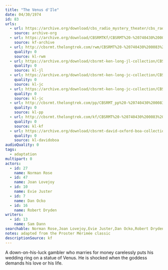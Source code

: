 ```yaml
---
title: "The Venus d'Ile"
date: 04/30/1974
id: 83
urls: 
  - url: https://archive.org/download/cbs_radio_mystery_theater/cbs_radio_mystery_theater-0051-0100.zip/cbs_radio_mystery_theater-0051-0100%2Fcbsrmt_0083_the_venus_d_ile.mp3
    source: archive-org
  - url: https://archive.org/download/CBSRMTKf/CBSRMT%20-%20740430%200083%20The%20Venus%20D%27Ile_kf.mp3
    source: kf-archive
  - url: http://cbsrmt.thelongtrek.com/rwm/CBSRMT%20-%20740430%200083%20The%20Venus%20D%27Ile_rwm.mp3
    quality: 0
    source: kl-rwm
  - url: https://archive.org/download/cbsrmt-ken-long-jl-collection/CBSRMT - 740430 0083 The Venus D 'Ile_jl.mp3
    quality: 0
    source: kl-jl
  - url: https://archive.org/download/cbsrmt-ken-long-jc-collection/CBSRMT - 740430 0083 Venus d 'Ille vbr fb2_jc.mp3
    quality: 0
    source: kl-jc
  - url: https://archive.org/download/cbsrmt-ken-long-jc-collection/CBSRMT - 740430 0083 Venus d 'Ille vbr kb_jc.mp3
    quality: 0
    source: kl-jc
  - url: http://cbsrmt.thelongtrek.com/pp/CBSRMT_pp%20-%20740430%200083%20The%20Venus%20d%27Ile.mp3
    quality: 0
    source: kl-pp
  - url: http://cbsrmt.thelongtrek.com/kf/CBSRMT%20-%20740430%200083%20The%20Venus%20D%27Ile_kf.mp3
    quality: 0
    source: kl-kf
  - url: https://archive.org/download/cbsrmt-david-oxford-boa-collection/CBSRMT-740430-0083-The-Venus-d'Ile-(64-44)_kf-{BoA}.mp3
    quality: 0
    source: kl-davidoboa
audioQuality: 0
tags: 
  - adaptation
multipart: 0
actors:  
  - id: 27
    name: Norman Rose  
  - id: 47
    name: Joan Lovejoy  
  - id: 10
    name: Evie Juster  
  - id: 7
    name: Dan Ocko  
  - id: 16
    name: Robert Dryden
writers:  
  - id: 13
    name: Sam Dann
searchable: Norman Rose,Joan Lovejoy,Evie Juster,Dan Ocko,Robert Dryden Sam Dann
notes: adapted from the Proster Mérimée classic
descriptionSource: kf
---
```

A down-on-his-luck gambler who marries for money carelessly puts his wedding ring on a statue of Venus. He is shocked when the goddess demands his love or his life.